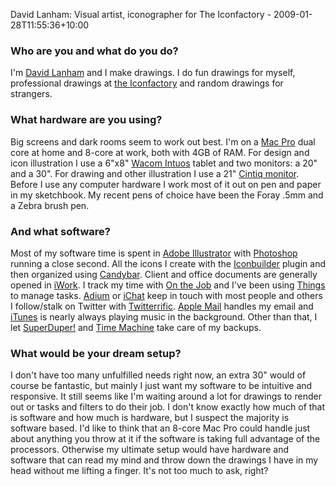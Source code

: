 David Lanham: Visual artist, iconographer for The Iconfactory - 2009-01-28T11:55:36+10:00

### Who are you and what do you do?

I'm [David Lanham](http://dlanham.com/ "David's personal site.") and I make drawings. I do fun drawings for myself, professional drawings at [the Iconfactory](http://iconfactory.com/ "The Iconfactory make free and commercial icons of kick ass-ness.") and random drawings for strangers.

### What hardware are you using?

Big screens and dark rooms seem to work out best. I'm on a [Mac Pro][mac-pro] dual core at home and 8-core at work, both with 4GB of RAM. For design and icon illustration I use a 6"x8" [Wacom Intuos][intuos-6x8] tablet and two monitors: a 20" and a 30". For drawing and other illustration I use a 21" [Cintiq monitor][cintiq-21ux]. Before I use any computer hardware I work most of it out on pen and paper in my sketchbook. My recent pens of choice have been the Foray .5mm and a Zebra brush pen.

### And what software?

Most of my software time is spent in [Adobe Illustrator][illustrator] with [Photoshop][] running a close second. All the icons I create with the [Iconbuilder][] plugin and then organized using [Candybar][]. Client and office documents are generally opened in [iWork][]. I track my time with [On the Job][on-the-job] and I've been using [Things][] to manage tasks. [Adium][] or [iChat][] keep in touch with most people and others I follow/stalk on Twitter with [Twitterrific][]. [Apple Mail][mail] handles my email and [iTunes][] is nearly always playing music in the background. Other than that, I let [SuperDuper!][superduper] and [Time Machine][time-machine] take care of my backups.

### What would be your dream setup?

I don't have too many unfulfilled needs right now, an extra 30" would of course be fantastic, but mainly I just want my software to be intuitive and responsive. It still seems like I'm waiting around a lot for drawings to render out or tasks and filters to do their job. I don't know exactly how much of that is software and how much is hardware, but I suspect the majority is software based. I'd like to think that an 8-core Mac Pro could handle just about anything you throw at it if the software is taking full advantage of the processors. Otherwise my ultimate setup would have hardware and software that can read my mind and throw down the drawings I have in my head without me lifting a finger. It's not too much to ask, right?

[mac-pro]: http://www.apple.com/macpro/ "The Intel-based Mac tower computer."
[intuos-6x8]: http://www.amazon.com/Wacom-Intuos3-8-Inch-Pen-Tablet/dp/B00030097G "A 6x8 inch drawing tablet."
[cintiq-21ux]: http://wacom.com/cintiq/cintiq-21ux.php "The 21 inch computer screen you can draw on."
[illustrator]: http://adobe.com/products/illustrator/ "A popular vector graphics editor."
[photoshop]: http://adobe.com/products/photoshop/ "The infamous graphic editor."
[iconbuilder]: http://iconfactory.com/software/iconbuilder/ "The icon plugin for Photoshop."
[candybar]: http://www.panic.com/candybar/ "Software for changing the default icons in OS X."
[iwork]: http://www.apple.com/iwork/ "An office suite for the Mac."
[on-the-job]: http://stuntsoftware.com/OnTheJob/ "Job time-tracking software for the Mac."
[things]: http://culturedcode.com/things/ "A popular task management application for the Mac."
[adium]: http://adiumx.com/ "The excellent multi-chat-protocol Mac application."
[ichat]: http://www.apple.com/macosx/features/ichat.html "An AIM/Jabber client included with Mac OS X."
[twitterrific]: http://iconfactory.com/software/twitterrific "A popular Twitter Mac client."
[mail]: http://www.apple.com/macosx/features/mail.html "The default Mac OS X mail client."
[itunes]: http://www.apple.com/itunes/ "The infamous jukebox application."
[superduper]: http://shirt-pocket.com/SuperDuper/SuperDuperDescription.html "An excellent Mac backup/cloning application."
[time-machine]: http://www.apple.com/macosx/features/timemachine.html "Backup software for the masses, included with Mac OS X 10.5."
